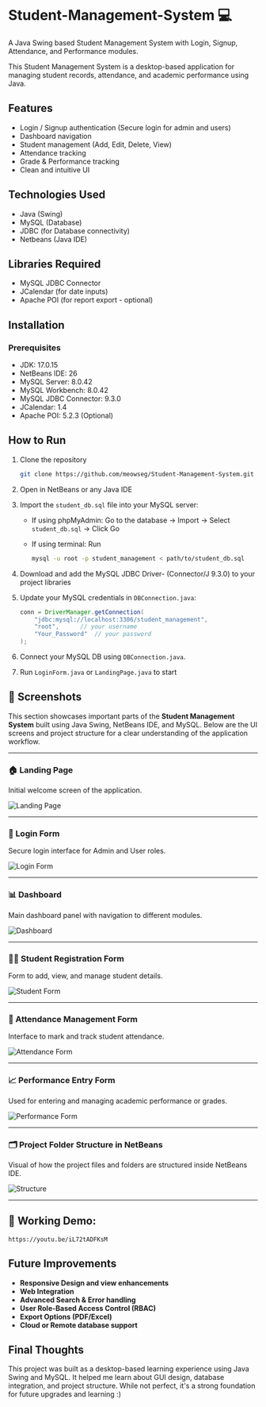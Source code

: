 # Student-Management-System 💻
A Java Swing based Student Management System with Login, Signup, Attendance, and Performance modules.

This Student Management System is a desktop-based application for managing student records, attendance, and academic performance using Java.

## Features
- Login / Signup authentication (Secure login for admin and users)
- Dashboard navigation  
- Student management (Add, Edit, Delete, View)  
- Attendance tracking  
- Grade & Performance tracking 
- Clean and intuitive UI

## Technologies Used
- Java (Swing)  
- MySQL (Database)  
- JDBC (for Database connectivity)
- Netbeans (Java IDE)

## Libraries Required
- MySQL JDBC Connector
- JCalendar (for date inputs)
- Apache POI (for report export - optional)

## Installation

### Prerequisites
- JDK: 17.0.15
- NetBeans IDE: 26
- MySQL Server: 8.0.42
- MySQL Workbench: 8.0.42
- MySQL JDBC Connector: 9.3.0
- JCalendar: 1.4
- Apache POI: 5.2.3 (Optional)

## How to Run
1. Clone the repository
    ```bash
    git clone https://github.com/meowseg/Student-Management-System.git

3. Open in NetBeans or any Java IDE
4. Import the `student_db.sql` file into your MySQL server:
   - If using phpMyAdmin: Go to the database → Import → Select `student_db.sql` → Click Go
   - If using terminal: Run
   
     ```bash
     mysql -u root -p student_management < path/to/student_db.sql
     ```
     
5. Download and add the MySQL JDBC Driver- (Connector/J 9.3.0) to your project libraries 
6. Update your MySQL credentials in `DBConnection.java`:

   ```java
   conn = DriverManager.getConnection(
       "jdbc:mysql://localhost:3306/student_management",
       "root",      // your username
       "Your_Password"  // your password
   );

7. Connect your MySQL DB using `DBConnection.java`.     
8. Run `LoginForm.java` or `LandingPage.java` to start
   

## 📸 Screenshots

This section showcases important parts of the **Student Management System** built using Java Swing, NetBeans IDE, and MySQL. Below are the UI screens and project structure for a clear understanding of the application workflow.

---

### 🏠 Landing Page  
Initial welcome screen of the application.

![Landing Page](assets/landing_page.png)

---

### 🔐 Login Form  
Secure login interface for Admin and User roles.

![Login Form](assets/login_form.png)

---

### 📊 Dashboard  
Main dashboard panel with navigation to different modules.

![Dashboard](assets/dashboard.png)

---

### 🧑‍🎓 Student Registration Form  
Form to add, view, and manage student details.

![Student Form](assets/student_form.png)

---

### 📅 Attendance Management Form  
Interface to mark and track student attendance.

![Attendance Form](assets/attendance_form.png)

---

### 📈 Performance Entry Form  
Used for entering and managing academic performance or grades.

![Performance Form](assets/performance_form.png)

---

### 🗂️ Project Folder Structure in NetBeans  
Visual of how the project files and folders are structured inside NetBeans IDE.

![Structure](assets/structure.png)

---
 ## 🔗 **Working Demo:**
    https://youtu.be/iL72tADFKsM
 
 ## Future Improvements 
 - **Responsive Design and view enhancements**
 - **Web Integration**
 - **Advanced Search & Error handling**
 - **User Role-Based Access Control (RBAC)**  
 - **Export Options (PDF/Excel)**
 - **Cloud or Remote database support**

 ## Final Thoughts

This project was built as a desktop-based learning experience using Java Swing and MySQL. It helped me learn about GUI design, database integration, and project structure. While not perfect, it's a strong foundation for future upgrades and learning :)
